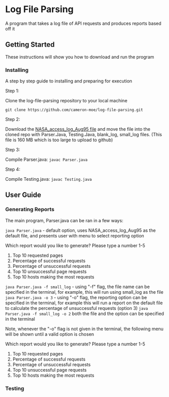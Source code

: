 # Log File Parsing

A program that takes a log file of API requests and produces reports based off it

## Getting Started

These instructions will show you how to download and run the program

### Installing

A step by step guide to installing and preparing for execution

Step 1:

Clone the log-file-parsing repository to your local machine

`git clone https://github.com/cameron-moe/log-file-parsing.git`

Step 2:

Download the [NASA_access_log_Aug95 file](https://urldefense.com/v3/__ftp://ita.ee.lbl.gov/traces/NASA_access_log_Aug95.gz__;!!GqivPVa7Brio!Kv_gR_pGjGVzr4ZPJtCjYJ1tBUqZXBrt-vbJ2Q1zYWl5FC_g_kyta5MCXsBRddoc5w$) and move the file into the cloned repo with Parser.Java, Testing.Java, blank_log, small_log files.  (This file is 160 MB which is too large to upload to github)

Step 3:

Compile Parser.java: `javac Parser.java`

Step 4:

Compile Testing.java: `javac Testing.java`

## User Guide

### Generating Reports

The main program, Parser.java can be ran in a few ways:

`java Parser.java` - default option, uses NASA_access_log_Aug95 as the default file, and presents user with menu to select reporting option

Which report would you like to generate? Please type a number 1-5
1. Top 10 requested pages
2. Percentage of successful requests
3. Percentage of unsuccessful requests
4. Top 10 unsuccessful page requests
5. Top 10 hosts making the most requests

`java Parser.java -f small_log` - using "-f" flag, the file name can be specified in the terminal, for example, this will run using small_log as the file
`java Parser.java -o 3` - using "-o" flag, the reporting option can be specified in the terminal, for example this will run a report on the default file to calculate the percentage of unsuccessful requests (option 3)
`java Parser.java -f small_log -o 2` both the file and the option can be specified in the terminal

Note, whenever the "-o" flag is not given in the terminal, the following menu will be shown until a valid option is chosen

Which report would you like to generate? Please type a number 1-5
1. Top 10 requested pages
2. Percentage of successful requests
3. Percentage of unsuccessful requests
4. Top 10 unsuccessful page requests
5. Top 10 hosts making the most requests


### Testing
